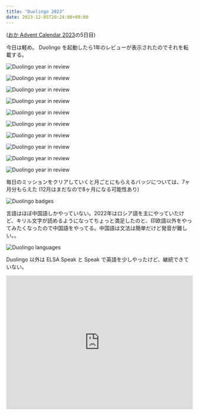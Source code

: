 ```yaml
---
title: "Duolingo 2023"
date: 2023-12-05T20:24:00+09:00
---
```


([おか Advent Calendar 2023](https://adventar.org/calendars/9232)の5日目)

今日は軽め。 Duolingo を起動したら1年のレビューが表示されたのでそれを転載する。

![Duolingo year in review](/blog/images/20231205/duo1.png)

![Duolingo year in review](/blog/images/20231205/duo2.png)

![Duolingo year in review](/blog/images/20231205/duo3.png)

![Duolingo year in review](/blog/images/20231205/duo4.png)

![Duolingo year in review](/blog/images/20231205/duo5.png)

![Duolingo year in review](/blog/images/20231205/duo6.png)

![Duolingo year in review](/blog/images/20231205/duo7.png)

![Duolingo year in review](/blog/images/20231205/duo8.png)

![Duolingo year in review](/blog/images/20231205/duo9.png)

![Duolingo year in review](/blog/images/20231205/duo10.png)

毎日のミッションをクリアしていくと月ごとにもらえるバッジについては、7ヶ月分もらえた (12月はまだなので8ヶ月になる可能性あり)

![Duolingo badges](/blog/images/20231205/duo_badges.png)

言語はほぼ中国語しかやっていない。2022年はロシア語を主にやっていたけど、キリル文字が読めるようになってちょっと満足したのと、印欧語以外をやってみたくなったので中国語をやってる。中国語は文法は簡単だけど発音が難しい。。

![Duolingo languages](/blog/images/20231205/duo_languages.png)

Duolingo 以外は ELSA Speak と Speak で英語を少しやったけど、継続できていない。

<div style="text-align: center;">
<iframe src="https://adventar.org/calendars/9232/embed" width="100%" height="362" frameborder="0" loading="lazy"></iframe>
</div>
